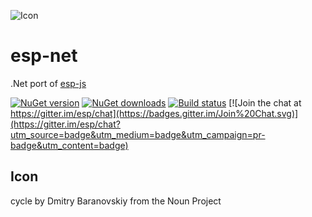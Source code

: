 ![Icon](https://raw.github.com/esp-org/esp-net/master/package_icon.png)


# esp-net
.Net port of [esp-js](https://github.com/esp-org/esp-js)

[![NuGet version](https://img.shields.io/nuget/v/esp-net.svg)](http://nuget.org/List/Packages/esp-net)  [![NuGet downloads](https://img.shields.io/nuget/dt/esp-net.svg)](http://nuget.org/List/Packages/esp-net) [![Build status](https://ci.appveyor.com/api/projects/status/2pthpwm3hb36i605/branch/master?svg=true)](https://ci.appveyor.com/project/esp/esp-net/branch/master)
[![Join the chat at https://gitter.im/esp/chat](https://badges.gitter.im/Join%20Chat.svg)](https://gitter.im/esp/chat?utm_source=badge&utm_medium=badge&utm_campaign=pr-badge&utm_content=badge)

## Icon
cycle by Dmitry Baranovskiy from the Noun Project
